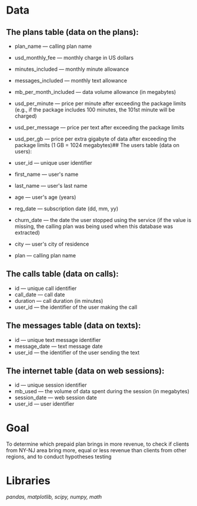 # Data
## The plans table (data on the plans):

- plan_name — calling plan name
- usd_monthly_fee — monthly charge in US dollars
- minutes_included — monthly minute allowance
- messages_included — monthly text allowance
- mb_per_month_included — data volume allowance (in megabytes)
- usd_per_minute — price per minute after exceeding the package limits (e.g., if the package includes 100 minutes, the 101st minute will be charged)
- usd_per_message — price per text after exceeding the package limits
- usd_per_gb — price per extra gigabyte of data after exceeding the package limits (1 GB = 1024 megabytes)## The users table (data on users):

- user_id — unique user identifier
- first_name — user's name
- last_name — user's last name
- age — user's age (years)
- reg_date — subscription date (dd, mm, yy)
- churn_date — the date the user stopped using the service (if the value is missing, the calling plan was being used when this database was extracted)
- city — user's city of residence
- plan — calling plan name

## The calls table (data on calls):

- id — unique call identifier
- call_date — call date
- duration — call duration (in minutes)
- user_id — the identifier of the user making the call

## The messages table (data on texts):

- id — unique text message identifier
- message_date — text message date
- user_id — the identifier of the user sending the text

## The internet table (data on web sessions):

- id — unique session identifier
- mb_used — the volume of data spent during the session (in megabytes)
- session_date — web session date
- user_id — user identifier


# Goal
To determine which prepaid plan brings in more revenue, to check if clients from NY-NJ area bring more, equal or less revenue than clients from other regions, and to conduct hypotheses testing

# Libraries
*pandas, matplotlib, scipy, numpy, math*
